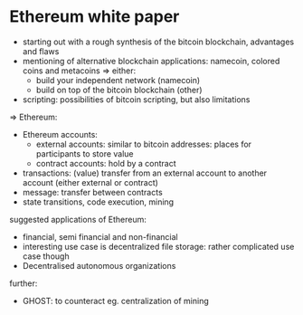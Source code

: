 # Ethereum white paper

- starting out with a rough synthesis of the bitcoin blockchain, advantages and flaws
- mentioning of alternative blockchain applications: namecoin, colored coins and metacoins => either: 
    - build your independent network (namecoin)
    - build on top of the bitcoin blockchain (other)
- scripting: possibilities of bitcoin scripting, but also limitations

=> Ethereum: 

- Ethereum accounts: 
    - external accounts: similar to bitcoin addresses: places for participants to store value
    - contract accounts: hold by a contract 
- transactions: (value) transfer from an external account to another account (either external or contract)
- message: transfer between contracts 
- state transitions, code execution, mining

suggested applications of Ethereum: 

- financial, semi financial and non-financial
- interesting use case is decentralized file storage: rather complicated use case though
- Decentralised autonomous organizations 

further: 

- GHOST: to counteract eg. centralization of mining


